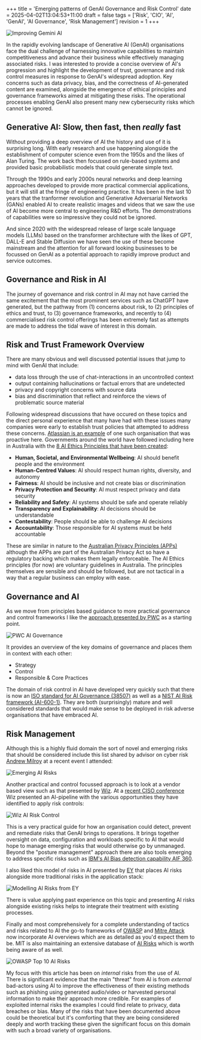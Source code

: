 +++
title = 'Emerging patterns of GenAI Governance and Risk Control'
date = 2025-04-02T13:04:53+11:00
draft = false
tags = ['Risk', 'CIO', 'AI', 'GenAI', 'AI Governance', 'Risk Management']
revision = 1
+++


![Improving Gemini AI](https://toobstar.github.io/images/caveman_tree.jpg)

​In the rapidly evolving landscape of Generative AI (GenAI) organisations face the dual challenge of harnessing innovative capabilities to maintain competitiveness and advance their business while effectively managing associated risks. I was interested to provide a concise overview of AI's progression and highlight the development of trust, governance and risk control measures in response to GenAI's widespread adoption. Key concerns such as data privacy, bias, and the correctness of AI-generated content are examined, alongside the emergence of ethical principles and governance frameworks aimed at mitigating these risks. The operational processes enabling GenAI also present many new cybersecurity risks which cannot be ignored. 

## Generative AI: Slow, then fast, then *really* fast

Without providing a deep overview of AI the history and use of it is surprising long.  With early research and use happening alongside the establishment of computer science even from the 1950s and the likes of Alan Turing. The work back then focussed on rule-based systems and provided basic probabilistic models that could generate simple text.

Through the 1990s and early 2000s neural networks and deep learning approaches developed to provide more practical commercial applications, but it will still at the fringe of engineering practice.  It has been in the last 10 years that the tranformer revolution and Generative Adversarial Networks (GANs) enabled AI to create realistic images and videos that we saw the use of AI become more central to engineering R&D efforts.  The demonstrations of capabilities were so impressive they could not be ignored. 

And since 2020 with the widespread release of large scale language models (LLMs) based on the transformer architecture with the likes of GPT, DALL-E and Stable Diffusion we have seen the use of these become mainstream and the attention for all forward looking businesses to be focussed on GenAI as a potential approach to rapidly improve product and service outcomes. 

## Governance and Risk in AI

The journey of governance and risk control in AI may not have carried the same excitement that the most prominent services such as ChatGPT have generated, but the pathway from (1) concerns about risk, to (2) principles of ethics and trust, to (3) governance frameworks, and recently to (4) commercialised risk control offerings has been extremely fast as attempts are made to address the tidal wave of interest in this domain.

## Risk and Trust Framework Overview

There are many obvious and well discussed potential issues that jump to mind with GenAI that include:

- data loss through the use of chat-interactions in an uncontrolled context
- output containing hallucinations or factual errors that are undetected 
- privacy and copyright concerns with source data 
- bias and discrimination that reflect and reinforce the views of problematic source material

Following widespread discussions that have occured on these topics and the direct personal experience that many have had with these issues many companies were early to establish trust policies that attempted to address these concerns.  [Atlassian is an example](https://www.atlassian.com/trust/responsible-tech-principles) of one such organisation that was proactive here.  Governments around the world have followed including here in Australia with the [8 AI Ethics Principles that have been created](https://www.industry.gov.au/publications/australias-artificial-intelligence-ethics-principles/australias-ai-ethics-principles):

- **Human, Societal, and Environmental Wellbeing**: AI should benefit people and the environment
- **Human-Centred Values**: AI should respect human rights, diversity, and autonomy
- **Fairness**: AI should be inclusive and not create bias or discrimination
- **Privacy Protection and Security**: AI must respect privacy and data security
- **Reliability and Safety**: AI systems should be safe and operate reliably
- **Transparency and Explainability**: AI decisions should be understandable
- **Contestability**: People should be able to challenge AI decisions
- **Accountability**: Those responsible for AI systems must be held accountable

These are similar in nature to the [Australian Privacy Principles (APPs)](https://www.oaic.gov.au/privacy/australian-privacy-principles) although the APPs are part of the Australian Privacy Act so have a regulatory backing which makes them legally enforceable. The AI Ethics principles (for now) are  voluntary guidelines in Australia.   The principles themselves are sensible and should be followed, but are not tactical in a way that a regular business can employ with ease.

## Governance and AI

As we move from principles based guidance to more practical governance and control frameworks I like the [approach presented by PWC](https://www.pwc.com/us/en/tech-effect/ai-analytics/managing-generative-ai-risks.html) as a starting point.  

![PWC AI Governance](https://toobstar.github.io/images/pwc_ai_governance.png)

It provides an overview of the key domains of governance and places them in context with each other:

- Strategy
- Control
- Responsible & Core Practices

The domain of risk control in AI have developed very quickly such that there is now an [ISO standard for AI Governance (38507)](https://www.iso.org/standard/56641.html) as well as a [NIST AI  Risk framework (AI-600-1)](https://www.nist.gov/itl/ai-risk-management-framework).  They are both (surprisingly) mature and well considered standards that would make sense to be deployed in risk adverse organisations that have embraced AI.  

## Risk Management

Although this is a highly fluid domain the sort of novel and emerging risks that should be considered include this list shared by advisor on cyber risk [Andrew Milroy](https://www.linkedin.com/in/andrewmilroy/) at a recent event I attended:

![Emerging AI Risks](https://toobstar.github.io/images/ai-risk-examples.png)

Another practical and control focussed approach is to look at a vendor based view such as that presented by [Wiz](https://www.wiz.io/solutions/ai-spm).  At a [recent CISO conference](https://focusnetwork.co/cisoleaders.com.au/) Wiz presented an AI-pipeline with the various opportunities they have identified to apply risk controls:  

![Wiz AI Risk Control](https://toobstar.github.io/images/wiz-ai-risk-pipeline.png)

This is a very practical guide for how an organisation could detect, prevent and remediate risks that GenAI brings to operations. It brings together oversight on data, configuration and workloads specific to AI that would hope to manage emerging risks that would otherwise go by unmanaged.  Beyond the "posture management" approach there are also tools emerging to address specific risks such as [IBM's AI Bias detection capability AIF 360](https://research.ibm.com/blog/ai-fairness-360). 

I also liked this model of risks in AI presented by [EY](https://www.ey.com/en_au/services/consulting/trusted-ai-platform) that places AI risks alongside more traditional risks in the application stack:  

![Modelling AI Risks from EY](https://toobstar.github.io/images/ey-ai-risk-model.png)

There is value applying past experience on this topic and presenting AI risks alongside existing risks helps to integrate their treatment with existing processes.

Finally and most comprehensively for a complete understanding of tactics and risks related to AI the go-to frameworks of [OWASP](https://genai.owasp.org) and [Mitre Attack](https://atlas.mitre.org) now incorporate AI overviews which are as detailed as you'd expect them to be.  MIT is also maintaining an extensive database of [AI Risks](https://airisk.mit.edu) which is worth being aware of as well.

![OWASP Top 10 AI Risks](https://toobstar.github.io/images/owasp_ai_top10.png)

My focus with this article has been on *internal* risks from the use of AI.  There is significant evidence that the main "threat" from AI is from *external* bad-actors using AI to improve the effectiveness of their existing methods such as phishing using generated audio/video or harvested personal information to make their approach more credible.  For examples of exploited internal risks the examples I could find relate to privacy, data breaches or bias.  Many of the risks that have been documented above could be theoretical but it's comforting that they are being considered deeply and worth tracking these given the significant focus on this domain with such a broad variety of organisations.  






